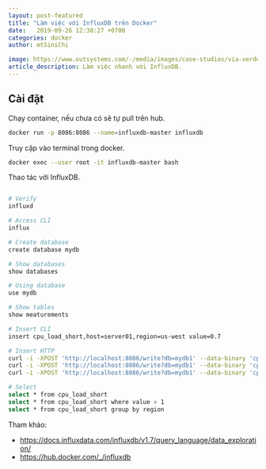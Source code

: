 ```yaml
---
layout: post-featured
title: "Làm việc với InfluxDB trên Docker"
date:   2019-09-26 12:38:27 +0700 
categories: docker
author: mtSiniChi

image: https://www.outsystems.com/-/media/images/case-studies/via-verde-crm-increases-customer-adoption/via-verde-crm-increases-customer-adoption-hero.png
article_description: Làm việc nhanh với InfluxDB.
---
```


## Cài đặt

Chạy container, nếu chưa có sẽ tự pull trên hub.

```bash
docker run -p 8086:8086 --name=influxdb-master influxdb
```

Truy cập vào terminal trong docker.

```bash
docker exec --user root -it influxdb-master bash
```

Thao tác với InfluxDB.

```bash

# Verify
influxd

# Access CLI
influx

# Create database
create database mydb

# Show databases
show databases

# Using database
use mydb

# Show tables
show meaturements

# Insert CLI
insert cpu_load_short,host=server01,region=us-west value=0.7

# Insert HTTP
curl -i -XPOST 'http://localhost:8086/write?db=mydb1' --data-binary 'cpu_load_short,host=server01,region=us-west value=0.64 1434055562000000001'
curl -i -XPOST 'http://localhost:8086/write?db=mydb1' --data-binary 'cpu_load_short,host=server01,region=us-west value=0.46 1434055562000000002'
curl -i -XPOST 'http://localhost:8086/write?db=mydb1' --data-binary 'cpu_load_short,host=server01,region=us-west value=11i'

# Select
select * from cpu_load_short
select * from cpu_load_short where value > 1
select * from cpu_load_short group by region
```

Tham khảo:

- https://docs.influxdata.com/influxdb/v1.7/query_language/data_exploration/
- https://hub.docker.com/_/influxdb
